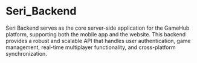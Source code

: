 # Seri_Backend
Seri Backend serves as the core server-side application for the GameHub platform, supporting both the mobile app and the website. This backend provides a robust and scalable API that handles user authentication, game management, real-time multiplayer functionality, and cross-platform synchronization. 
